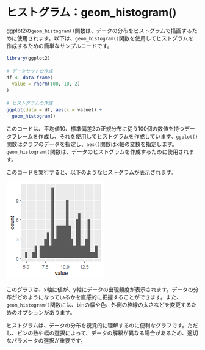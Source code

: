 # ヒストグラム：geom_histogram()

ggplot2の`geom_histogram()`関数は、データの分布をヒストグラムで描画するために使用されます。以下は、`geom_histogram()`関数を使用してヒストグラムを作成するための簡単なサンプルコードです。

``` r
library(ggplot2)

# データセットの作成
df <- data.frame(
  value = rnorm(100, 10, 2)
)

# ヒストグラムの作成
ggplot(data = df, aes(x = value)) + 
  geom_histogram()
```

このコードは、平均値10、標準偏差2の正規分布に従う100個の数値を持つデータフレームを作成し、それを使用してヒストグラムを作成しています。`ggplot()`関数はグラフのデータを指定し、`aes()`関数はx軸の変数を指定します。`geom_histogram()`関数は、データのヒストグラムを作成するために使用されます。

このコードを実行すると、以下のようなヒストグラムが表示されます。

![geom_histogram](geom_histogram.png)

このグラフは、x軸に値が、y軸にデータの出現頻度が表示されます。データの分布がどのようになっているかを直感的に把握することができます。また、`geom_histogram()`関数には、binの幅や色、外側の枠線の太さなどを変更するためのオプションがあります。

ヒストグラムは、データの分布を視覚的に理解するのに便利なグラフです。ただし、ビンの数や幅の選択によって、データの解釈が異なる場合があるため、適切なパラメータの選択が重要です。